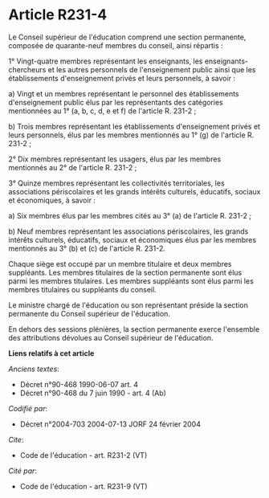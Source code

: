 # Article R231-4

Le Conseil supérieur de l'éducation comprend une section permanente, composée de quarante-neuf membres du conseil, ainsi
répartis : 

1° Vingt-quatre membres représentant les enseignants, les enseignants-chercheurs et les autres personnels de l'enseignement
public ainsi que les établissements d'enseignement privés et leurs personnels, à savoir : 

a) Vingt et un membres représentant le personnel des établissements d'enseignement public élus par les représentants des
catégories mentionnées au 1° (a, b, c, d, e et f) de l'article R. 231-2 ; 

b) Trois membres représentant les établissements d'enseignement privés et leurs personnels, élus par les membres mentionnés
au 1° (g) de l'article R. 231-2 ; 

2° Dix membres représentant les usagers, élus par les membres mentionnés au 2° de l'article R. 231-2 ; 

3° Quinze membres représentant les collectivités territoriales, les associations périscolaires et les grands intérêts
culturels, éducatifs, sociaux et économiques, à savoir : 

a) Six membres élus par les membres cités au 3° (a) de l'article R. 231-2 ; 

b) Neuf membres représentant les associations périscolaires, les grands intérêts culturels, éducatifs, sociaux et économiques
élus par les membres mentionnés au 3° (b) et (c) de l'article R. 231-2. 

Chaque siège est occupé par un membre titulaire et deux membres suppléants. Les membres titulaires de la section permanente
sont élus parmi les membres titulaires. Les membres suppléants sont élus parmi les membres titulaires ou suppléants du
conseil. 

Le ministre chargé de l'éducation ou son représentant préside la section permanente du Conseil supérieur de l'éducation. 

En dehors des sessions plénières, la section permanente exerce l'ensemble des attributions dévolues au Conseil supérieur de
l'éducation.

**Liens relatifs à cet article**

_Anciens textes_:

  - Décret n°90-468 1990-06-07 art. 4
  - Décret n°90-468 du 7 juin 1990 - art. 4 (Ab)

_Codifié par_:

  - Décret n°2004-703 2004-07-13 JORF 24 février 2004

_Cite_:

  - Code de l'éducation - art. R231-2 (VT)

_Cité par_:

  - Code de l'éducation - art. R231-9 (VT)
